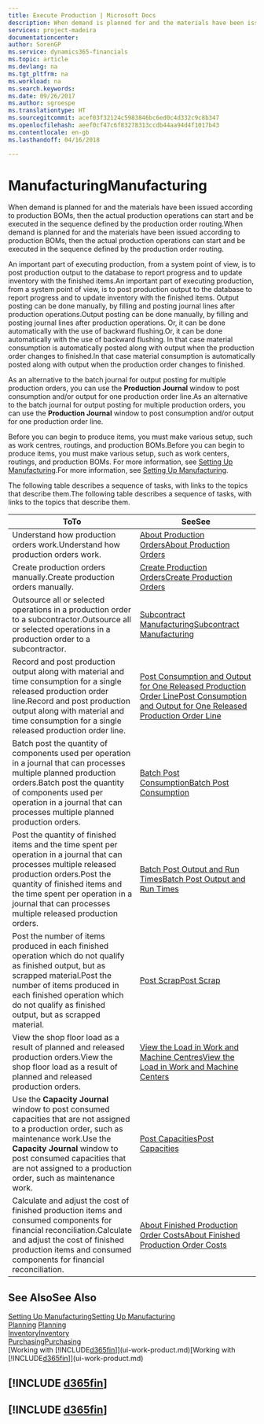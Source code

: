 ```yaml
---
title: Execute Production | Microsoft Docs
description: When demand is planned for and the materials have been issued according to production BOMs, then the actual production operations can start and be executed in the sequence defined by the production order routing.
services: project-madeira
documentationcenter: 
author: SorenGP
ms.service: dynamics365-financials
ms.topic: article
ms.devlang: na
ms.tgt_pltfrm: na
ms.workload: na
ms.search.keywords: 
ms.date: 09/26/2017
ms.author: sgroespe
ms.translationtype: HT
ms.sourcegitcommit: acef03f32124c5983846bc6ed0c4d332c9c8b347
ms.openlocfilehash: aeef0cf47c6f83278313ccdb44aa94d4f1017b43
ms.contentlocale: en-gb
ms.lasthandoff: 04/16/2018

---
```

# <a name="manufacturing"></a><span data-ttu-id="aaf09-103">Manufacturing</span><span class="sxs-lookup"><span data-stu-id="aaf09-103">Manufacturing</span></span>
<span data-ttu-id="aaf09-104">When demand is planned for and the materials have been issued according to production BOMs, then the actual production operations can start and be executed in the sequence defined by the production order routing.</span><span class="sxs-lookup"><span data-stu-id="aaf09-104">When demand is planned for and the materials have been issued according to production BOMs, then the actual production operations can start and be executed in the sequence defined by the production order routing.</span></span>  

<span data-ttu-id="aaf09-105">An important part of executing production, from a system point of view, is to post production output to the database to report progress and to update inventory with the finished items.</span><span class="sxs-lookup"><span data-stu-id="aaf09-105">An important part of executing production, from a system point of view, is to post production output to the database to report progress and to update inventory with the finished items.</span></span> <span data-ttu-id="aaf09-106">Output posting can be done manually, by filling and posting journal lines after production operations.</span><span class="sxs-lookup"><span data-stu-id="aaf09-106">Output posting can be done manually, by filling and posting journal lines after production operations.</span></span> <span data-ttu-id="aaf09-107">Or, it can be done automatically with the use of backward flushing.</span><span class="sxs-lookup"><span data-stu-id="aaf09-107">Or, it can be done automatically with the use of backward flushing.</span></span> <span data-ttu-id="aaf09-108">In that case material consumption is automatically posted along with output when the production order changes to finished.</span><span class="sxs-lookup"><span data-stu-id="aaf09-108">In that case material consumption is automatically posted along with output when the production order changes to finished.</span></span>  

<span data-ttu-id="aaf09-109">As an alternative to the batch journal for output posting for multiple production orders, you can use the **Production Journal** window to post consumption and/or output for one production order line.</span><span class="sxs-lookup"><span data-stu-id="aaf09-109">As an alternative to the batch journal for output posting for multiple production orders, you can use the **Production Journal** window to post consumption and/or output for one production order line.</span></span>

<span data-ttu-id="aaf09-110">Before you can begin to produce items, you must make various setup, such as work centres, routings, and production BOMs.</span><span class="sxs-lookup"><span data-stu-id="aaf09-110">Before you can begin to produce items, you must make various setup, such as work centers, routings, and production BOMs.</span></span> <span data-ttu-id="aaf09-111">For more information, see [Setting Up Manufacturing](production-configure-production-processes.md).</span><span class="sxs-lookup"><span data-stu-id="aaf09-111">For more information, see [Setting Up Manufacturing](production-configure-production-processes.md).</span></span>

<span data-ttu-id="aaf09-112">The following table describes a sequence of tasks, with links to the topics that describe them.</span><span class="sxs-lookup"><span data-stu-id="aaf09-112">The following table describes a sequence of tasks, with links to the topics that describe them.</span></span>   

|<span data-ttu-id="aaf09-113">**To**</span><span class="sxs-lookup"><span data-stu-id="aaf09-113">**To**</span></span>|<span data-ttu-id="aaf09-114">**See**</span><span class="sxs-lookup"><span data-stu-id="aaf09-114">**See**</span></span>|  
|------------|-------------|  
|<span data-ttu-id="aaf09-115">Understand how production orders work.</span><span class="sxs-lookup"><span data-stu-id="aaf09-115">Understand how production orders work.</span></span>|[<span data-ttu-id="aaf09-116">About Production Orders</span><span class="sxs-lookup"><span data-stu-id="aaf09-116">About Production Orders</span></span>](production-about-production-orders.md)|
|<span data-ttu-id="aaf09-117">Create production orders manually.</span><span class="sxs-lookup"><span data-stu-id="aaf09-117">Create production orders manually.</span></span>|[<span data-ttu-id="aaf09-118">Create Production Orders</span><span class="sxs-lookup"><span data-stu-id="aaf09-118">Create Production Orders</span></span>](production-how-to-create-production-orders.md)|
|<span data-ttu-id="aaf09-119">Outsource all or selected operations in a production order to a subcontractor.</span><span class="sxs-lookup"><span data-stu-id="aaf09-119">Outsource all or selected operations in a production order to a subcontractor.</span></span>|[<span data-ttu-id="aaf09-120">Subcontract Manufacturing</span><span class="sxs-lookup"><span data-stu-id="aaf09-120">Subcontract Manufacturing</span></span>](production-how-to-subcontract-manufacturing.md)|
|<span data-ttu-id="aaf09-121">Record and post production output along with material and time consumption for a single released production order line.</span><span class="sxs-lookup"><span data-stu-id="aaf09-121">Record and post production output along with material and time consumption for a single released production order line.</span></span>|[<span data-ttu-id="aaf09-122">Post Consumption and Output for One Released Production Order Line</span><span class="sxs-lookup"><span data-stu-id="aaf09-122">Post Consumption and Output for One Released Production Order Line</span></span>](production-how-to-register-consumption-and-output.md)|  
|<span data-ttu-id="aaf09-123">Batch post the quantity of components used per operation in a journal that can processes multiple planned production orders.</span><span class="sxs-lookup"><span data-stu-id="aaf09-123">Batch post the quantity of components used per operation in a journal that can processes multiple planned production orders.</span></span>|[<span data-ttu-id="aaf09-124">Batch Post Consumption</span><span class="sxs-lookup"><span data-stu-id="aaf09-124">Batch Post Consumption</span></span>](production-how-to-post-consumption.md)|
|<span data-ttu-id="aaf09-125">Post the quantity of finished items and the time spent per operation in a journal that can processes multiple released production orders.</span><span class="sxs-lookup"><span data-stu-id="aaf09-125">Post the quantity of finished items and the time spent per operation in a journal that can processes multiple released production orders.</span></span>|[<span data-ttu-id="aaf09-126">Batch Post Output and Run Times</span><span class="sxs-lookup"><span data-stu-id="aaf09-126">Batch Post Output and Run Times</span></span>](production-how-to-post-output-quantity.md)|  
|<span data-ttu-id="aaf09-127">Post the number of items produced in each finished operation which do not qualify as finished output, but as scrapped material.</span><span class="sxs-lookup"><span data-stu-id="aaf09-127">Post the number of items produced in each finished operation which do not qualify as finished output, but as scrapped material.</span></span>|[<span data-ttu-id="aaf09-128">Post Scrap</span><span class="sxs-lookup"><span data-stu-id="aaf09-128">Post Scrap</span></span>](production-how-to-post-scrap.md)|
|<span data-ttu-id="aaf09-129">View the shop floor load as a result of planned and released production orders.</span><span class="sxs-lookup"><span data-stu-id="aaf09-129">View the shop floor load as a result of planned and released production orders.</span></span>|[<span data-ttu-id="aaf09-130">View the Load in Work and Machine Centres</span><span class="sxs-lookup"><span data-stu-id="aaf09-130">View the Load in Work and Machine Centers</span></span>](production-how-to-view-the-load-on-work-centers.md)|      
|<span data-ttu-id="aaf09-131">Use the **Capacity Journal** window to post consumed capacities that are not assigned to a production order, such as maintenance work.</span><span class="sxs-lookup"><span data-stu-id="aaf09-131">Use the **Capacity Journal** window to post consumed capacities that are not assigned to a production order, such as maintenance work.</span></span>|[<span data-ttu-id="aaf09-132">Post Capacities</span><span class="sxs-lookup"><span data-stu-id="aaf09-132">Post Capacities</span></span>](production-how-to-post-capacities.md)|  
|<span data-ttu-id="aaf09-133">Calculate and adjust the cost of finished production items and consumed components for financial reconciliation.</span><span class="sxs-lookup"><span data-stu-id="aaf09-133">Calculate and adjust the cost of finished production items and consumed components for financial reconciliation.</span></span>|[<span data-ttu-id="aaf09-134">About Finished Production Order Costs</span><span class="sxs-lookup"><span data-stu-id="aaf09-134">About Finished Production Order Costs</span></span>](finance-about-finished-production-order-costs.md)|  

## <a name="see-also"></a><span data-ttu-id="aaf09-135">See Also</span><span class="sxs-lookup"><span data-stu-id="aaf09-135">See Also</span></span>  
[<span data-ttu-id="aaf09-136">Setting Up Manufacturing</span><span class="sxs-lookup"><span data-stu-id="aaf09-136">Setting Up Manufacturing</span></span>](production-configure-production-processes.md)  
<span data-ttu-id="aaf09-137">[Planning](production-planning.md)    </span><span class="sxs-lookup"><span data-stu-id="aaf09-137">[Planning](production-planning.md)    </span></span>  
[<span data-ttu-id="aaf09-138">Inventory</span><span class="sxs-lookup"><span data-stu-id="aaf09-138">Inventory</span></span>](inventory-manage-inventory.md)  
[<span data-ttu-id="aaf09-139">Purchasing</span><span class="sxs-lookup"><span data-stu-id="aaf09-139">Purchasing</span></span>](purchasing-manage-purchasing.md)  
<span data-ttu-id="aaf09-140">[Working with [!INCLUDE[d365fin](includes/d365fin_md.md)]](ui-work-product.md)</span><span class="sxs-lookup"><span data-stu-id="aaf09-140">[Working with [!INCLUDE[d365fin](includes/d365fin_md.md)]](ui-work-product.md)</span></span>

## [!INCLUDE [d365fin](includes/free_trial_md.md)]  
## [!INCLUDE [d365fin](includes/training_link_md.md)]

